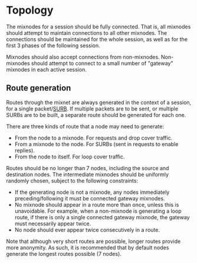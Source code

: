 # Topology

The mixnodes for a session should be fully connected. That is, all mixnodes should attempt to
maintain connections to all other mixnodes. The connections should be maintained for the whole
session, as well as for the first 3 phases of the following session.

Mixnodes should also accept connections from non-mixnodes. Non-mixnodes should attempt to connect
to a small number of "gateway" mixnodes in each active session.

## Route generation

Routes through the mixnet are always generated in the context of a session, for a single
packet/[SURB](./sphinx.md#surbs). If multiple packets are to be sent, or multiple SURBs are to be
built, a separate route should be generated for each one.

There are three kinds of route that a node may need to generate:

- From the node to a mixnode. For requests and drop cover traffic.
- From a mixnode to the node. For SURBs (sent in requests to enable replies).
- From the node to itself. For loop cover traffic.

Routes should be no longer than 7 nodes, including the source and destination nodes. The
intermediate mixnodes should be uniformly randomly chosen, subject to the following constraints:

- If the generating node is not a mixnode, any nodes immediately preceding/following it must be
  connected gateway mixnodes.
- No mixnode should appear in a route more than once, unless this is unavoidable. For example, when
  a non-mixnode is generating a loop route, if there is only a single connected gateway mixnode,
  the gateway must necessarily appear twice.
- No node should ever appear twice consecutively in a route.

Note that although very short routes are possible, longer routes provide more anonymity. As such,
it is recommended that by default nodes generate the longest routes possible (7 nodes).

